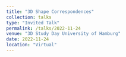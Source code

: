 ```yaml
---
title: "3D Shape Correspondences"
collection: talks
type: "Invited Talk"
permalink: /talks/2022-11-24
venue: "3D Study Day University of Hamburg"
date: 2022-11-24
location: "Virtual"
---
```

